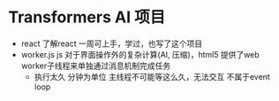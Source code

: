 # Transformers AI 项目
- react
    了解react 一周可上手，学过，也写了这个项目
- worker.js
    js 对于界面操作外的复杂计算(AI, 压缩)，html5 提供了web worker子线程来单独通过消息机制完成任务
    - 执行太久 分钟为单位
        主线程不可能等这么久，无法交互 不属于event loop 